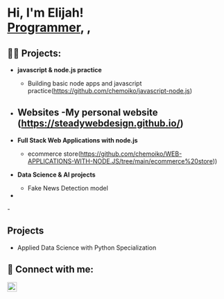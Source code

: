 <h1>Hi, I'm Elijah! <br/><a href="https://github.com/joshmadakor1">Programmer</a>, <a href="https://www.linkedin.com/in/joshmadakor/"></a>, <a href="https://www.youtube.com/c/joshmadakor"></a></h1>

<h2>👨‍💻 Projects:</h2>

- <b>javascript & node.js practice </b>
  - Building basic node apps and javascript practice(https://github.com/chemoiko/javascript-node.js)
 
- <b>Websites</b>
  -My personal website (https://steadywebdesign.github.io/)
  -
- <b>Full Stack Web Applications with node.js </b>
  - ecommerce store(https://github.com/chemoiko/WEB-APPLICATIONS-WITH-NODE.JS/tree/main/ecommerce%20store)) 
- <b>Data Science & AI projects</b>
  - Fake News Detection model 
-
-<h2>Projects</h2>
-   Applied Data Science with Python Specialization

<h2> 🤳 Connect with me:</h2>



[<img align="left" alt="JoshMadakor | LinkedIn" width="22px" src="https://cdn.jsdelivr.net/npm/simple-icons@v3/icons/linkedin.svg" />][linkedin]



[linkedin]: (https://www.linkedin.com/in/elijah-murket/)https://www.linkedin.com/in/elijah-murket/


